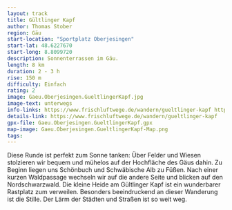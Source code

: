 ```yaml
---
layout: track
title: Gültlinger Kapf
author: Thomas Stober
region: Gäu
start-location: "Sportplatz Oberjesingen"
start-lat: 48.6227670
start-long: 8.8099720
description: Sonnenterrassen im Gäu.
length: 8 km
duration: 2 - 3 h
rise: 150 m
difficulty: Einfach
rating: 2
image: Gaeu.Oberjesingen.GueltlingerKapf.jpg
image-text: unterwegs
info-links: https://www.frischluftwege.de/wandern/gueltlinger-kapf https://www.inslichtruecken.de
details-link: https://www.frischluftwege.de/wandern/gueltlinger-kapf
gpx-file: Gaeu.Oberjesingen.GueltlingerKapf.gpx
map-image: Gaeu.Oberjesingen.GueltlingerKapf-Map.png
tags: 
---
```



Diese Runde ist perfekt zum Sonne tanken: Über Felder und Wiesen stolzieren wir bequem und mühelos auf der Hochfläche des Gäus dahin. 
Zu Beginn liegen uns Schönbuch und Schwäbische Alb zu Füßen. 
Nach einer kurzen Waldpassage wechseln wir auf die andere Seite und blicken auf den Nordschwarzwald. Die kleine Heide am Gültlinger Kapf ist ein wunderbarer Rastplatz zum verweilen.
Besonders beeindruckend an dieser Wanderung ist die Stille. Der Lärm der Städten und Straßen ist so weit weg.




